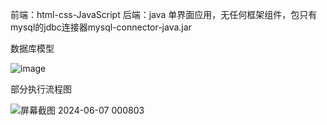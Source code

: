 
前端：html-css-JavaScript
后端：java
单界面应用，无任何框架组件，包只有mysql的jdbc连接器mysql-connector-java.jar

数据库模型

![image](https://github.com/user-attachments/assets/4bb75ad2-a4a4-4232-ba9b-dcc61634c0cf)

部分执行流程图

![屏幕截图 2024-06-07 000803](https://github.com/moligod/Catering_Web_App/assets/89651085/a3f8435f-deff-4085-a68c-f6e220ef028b)
